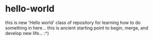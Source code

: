 # hello-world
this is new 'Hello world' class of repository for learning how to do something in here...
this is ancient starting point to begin, merge, and develop new life...  :^)
